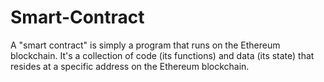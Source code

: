 # Smart-Contract
A "smart contract" is simply a program that runs on the Ethereum blockchain. It's a collection of code (its functions) and data (its state) that resides at a specific address on the Ethereum blockchain.

